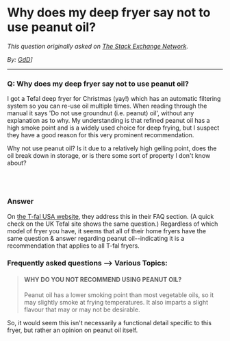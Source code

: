 # Why does my deep fryer say not to use peanut oil?

_This question originally asked on [The Stack Exchange Network](https://dba.stackexchange.com/q/119407)._

_By: [GdD](https://dba.stackexchange.com/u/19707)]_
<br><hr>
### Q: Why does my deep fryer say not to use peanut oil?
<p>I got a Tefal deep fryer for Christmas (yay!) which has an automatic filtering system so you can re-use oil multiple times. When reading through the manual it says 'Do not use groundnut (i.e. peanut) oil', without any explanation as to why. My understanding is that refined peanut oil has a high smoke point and is a widely used choice for deep frying, but I suspect they have a good reason for this very prominent recommendation.</p>
<p>Why not use peanut oil? Is it due to a relatively high gelling point, does the oil break down in storage, or is there some sort of property I don't know about?</p>

<br><br>
### Answer 
<p>On <a href="https://www.t-falusa.com/Kitchen-appliances/Fryers/Ultimate-EZ-Clean-Fryer/p/7211001726#collapse-3-3" rel="noreferrer">the T-fal USA website</a>, they address this in their FAQ section. (A quick check on the UK Tefal site shows the same question.) Regardless of which model of fryer you have, it seems that all of their home fryers have the same question &amp; answer regarding peanut oil--indicating it is a recommendation that applies to all T-fal fryers.</p>
<h3>Frequently asked questions --&gt; Various Topics:</h3>
<blockquote>
<h4>WHY DO YOU NOT RECOMMEND USING PEANUT OIL?</h4>
<p>Peanut oil has a lower smoking point than most vegetable oils, so it may slightly smoke at frying temperatures. It also imparts a slight flavour that may or may not be desirable.</p>
</blockquote>
<p>So, it would seem this isn't necessarily a functional detail specific to this fryer, but rather an opinion on peanut oil itself.</p>

